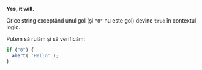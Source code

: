 **Yes, it will.**

Orice string exceptând unul gol (și `"0"` nu este gol) devine `true` în contextul logic.

Putem să rulăm și să verificăm:

```js run
if ("0") {
  alert( 'Hello' );
}
```

